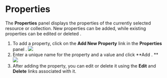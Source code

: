 # Properties

The **Properties** panel displays the properties of the currently selected resource or collection. New properties can be added, while existing properties can be edited or deleted .

1.  To add a property, click on the **Add New Property** link in the **Properties** panel .
    ![]({{base_path}}/assets/attachments/126562613/126562618.png)
2.  Enter a unique name for the property and a value and click **Add .
    ** ![]({{base_path}}/assets/attachments/126562613/126562617.png)
3.  After adding the property, you can edit or delete it using the **Edit** and **Delete** links associated with it.

